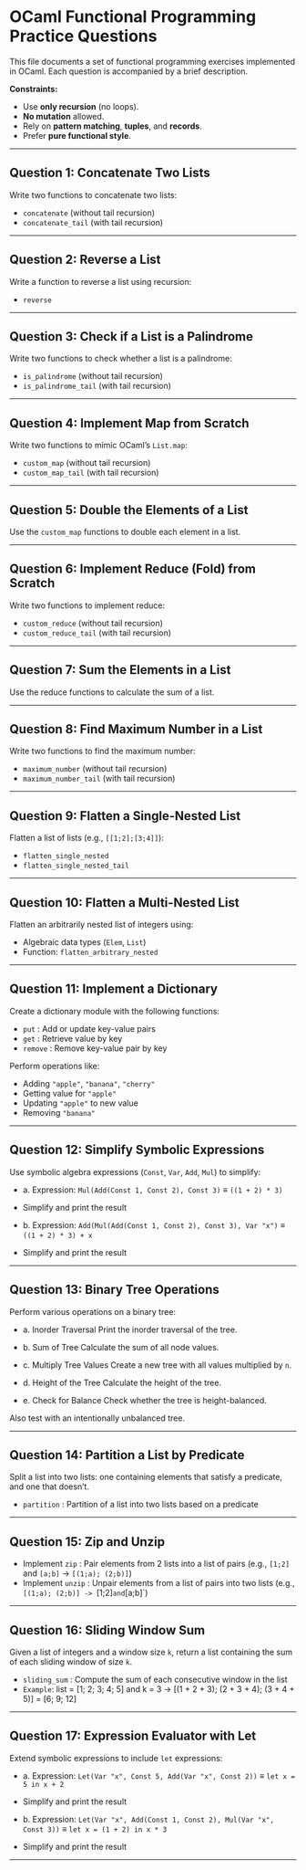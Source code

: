 # OCaml Functional Programming Practice Questions

This file documents a set of functional programming exercises implemented in OCaml. Each question is accompanied by a brief description.

**Constraints:**

* Use **only recursion** (no loops).
* **No mutation** allowed.
* Rely on **pattern matching**, **tuples**, and **records**.
* Prefer **pure functional style**.

---

## Question 1: Concatenate Two Lists

Write two functions to concatenate two lists:
- `concatenate` (without tail recursion)
- `concatenate_tail` (with tail recursion)

---

## Question 2: Reverse a List

Write a function to reverse a list using recursion:
- `reverse`

---

## Question 3: Check if a List is a Palindrome

Write two functions to check whether a list is a palindrome:
- `is_palindrome` (without tail recursion)
- `is_palindrome_tail` (with tail recursion)

---

## Question 4: Implement Map from Scratch

Write two functions to mimic OCaml’s `List.map`:
- `custom_map` (without tail recursion)
- `custom_map_tail` (with tail recursion)

---

## Question 5: Double the Elements of a List

Use the `custom_map` functions to double each element in a list.

---

## Question 6: Implement Reduce (Fold) from Scratch

Write two functions to implement reduce:
- `custom_reduce` (without tail recursion)
- `custom_reduce_tail` (with tail recursion)

---

## Question 7: Sum the Elements in a List

Use the reduce functions to calculate the sum of a list.

---

## Question 8: Find Maximum Number in a List

Write two functions to find the maximum number:
- `maximum_number` (without tail recursion)
- `maximum_number_tail` (with tail recursion)

---

## Question 9: Flatten a Single-Nested List

Flatten a list of lists (e.g., `[[1;2];[3;4]]`):
- `flatten_single_nested`
- `flatten_single_nested_tail`

---

## Question 10: Flatten a Multi-Nested List

Flatten an arbitrarily nested list of integers using:
- Algebraic data types (`Elem`, `List`)
- Function: `flatten_arbitrary_nested`

---

## Question 11: Implement a Dictionary

Create a dictionary module with the following functions:
- `put` : Add or update key-value pairs
- `get` : Retrieve value by key
- `remove` : Remove key-value pair by key

Perform operations like:
- Adding `"apple"`, `"banana"`, `"cherry"`
- Getting value for `"apple"`
- Updating `"apple"` to new value
- Removing `"banana"`

---

## Question 12: Simplify Symbolic Expressions

Use symbolic algebra expressions (`Const`, `Var`, `Add`, `Mul`) to simplify:

* a. Expression: `Mul(Add(Const 1, Const 2), Const 3)` ≡ `((1 + 2) * 3)`
- Simplify and print the result

* b. Expression: `Add(Mul(Add(Const 1, Const 2), Const 3), Var "x")` ≡ `((1 + 2) * 3) + x`
- Simplify and print the result

---

## Question 13: Binary Tree Operations

Perform various operations on a binary tree:

* a. Inorder Traversal
Print the inorder traversal of the tree.

* b. Sum of Tree
Calculate the sum of all node values.

* c. Multiply Tree Values
Create a new tree with all values multiplied by `n`.

* d. Height of the Tree
Calculate the height of the tree.

* e. Check for Balance
Check whether the tree is height-balanced.

Also test with an intentionally unbalanced tree.

---

## **Question 14: Partition a List by Predicate**

Split a list into two lists: one containing elements that satisfy a predicate, and one that doesn’t.

* `partition` : Partition of a list into two lists based on a predicate

---

## **Question 15: Zip and Unzip**

* Implement `zip` : Pair elements from 2 lists into a list of pairs (e.g., `[1;2]` and `[a;b]` -> `[(1;a); (2;b)]`)
* Implement `unzip` : Unpair elements from a list of pairs into two lists (e.g., `[(1;a); (2;b)] -> `[1;2]` and `[a;b]`)

---

## **Question 16: Sliding Window Sum**

Given a list of integers and a window size `k`, return a list containing the sum of each sliding window of size `k`.

* `sliding_sum` : Compute the sum of each consecutive window in the list
* `Example`: list = [1; 2; 3; 4; 5] and k = 3 → [(1 + 2 + 3); (2 + 3 + 4); (3 + 4 + 5)] = [6; 9; 12]

---

## **Question 17: Expression Evaluator with Let**

Extend symbolic expressions to include `let` expressions:

* a. Expression: `Let(Var "x", Const 5, Add(Var "x", Const 2))` ≡ `let x = 5 in x + 2`
- Simplify and print the result


* b. Expression: `Let(Var "x", Add(Const 1, Const 2), Mul(Var "x", Const 3))` ≡ `let x = (1 + 2) in x * 3`
- Simplify and print the result

---

